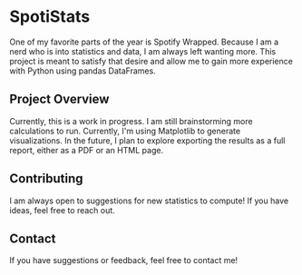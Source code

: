 # SpotiStats

One of my favorite parts of the year is Spotify Wrapped. Because I am a nerd who is into statistics and data, I am always left wanting more. This project is meant to satisfy that desire and allow me to gain more experience with Python using pandas DataFrames.

## Project Overview

Currently, this is a work in progress. I am still brainstorming more calculations to run. Currently, I'm using Matplotlib to generate visualizations. In the future, I plan to explore exporting the results as a full report, either as a PDF or an HTML page.


## Contributing

I am always open to suggestions for new statistics to compute! If you have ideas, feel free to reach out.

## Contact

If you have suggestions or feedback, feel free to contact me!
